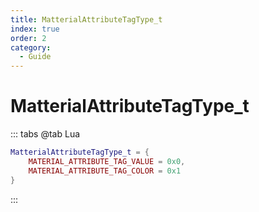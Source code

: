 ```yaml
---
title: MatterialAttributeTagType_t
index: true
order: 2
category:
  - Guide
---
```


# MatterialAttributeTagType_t
::: tabs
@tab Lua
```lua
MatterialAttributeTagType_t = {
    MATERIAL_ATTRIBUTE_TAG_VALUE = 0x0,
    MATERIAL_ATTRIBUTE_TAG_COLOR = 0x1
}
```
:::